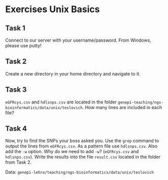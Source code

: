# Exercises Unix Basics

## Task 1
Connect to our server with your username/password. From Windows, please use putty!

## Task 2 
Create a new directory in your home directory and navigate to it. 

## Task 3
`eGFRcys.csv` and `hdlsnps.csv` are located in the folder `genepi-teaching/ngs-bioinformatics/data/unix/teslovich`. 
How many lines are included in each file?

## Task 4
Now, try to find the SNPs your boss asked you. Use the `grep` command to output the lines from `eGFRcys.csv`. 
As a pattern file use `hdlsnps.csv`. Also add the `-w` option. 
Why do we need to add `-w`? (`eGFRcys.csv` and `hdlsnps.csv`). Write the results into the file `result.csv` located in the folder from Task 2.

Data: `genepi-lehre/teaching/ngs-bioinformatics/data/unix/teslovich`


